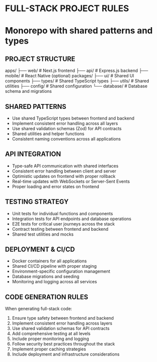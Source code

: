 # FULL-STACK PROJECT RULES

# Monorepo with shared patterns and types

## PROJECT STRUCTURE

apps/
├── web/ # Next.js frontend
├── api/ # Express.js backend
├── mobile/ # React Native (optional)
packages/
├── ui/ # Shared UI components
├── types/ # Shared TypeScript types
├── utils/ # Shared utilities
├── config/ # Shared configuration
└── database/ # Database schema and migrations

## SHARED PATTERNS

- Use shared TypeScript types between frontend and backend
- Implement consistent error handling across all layers
- Use shared validation schemas (Zod) for API contracts
- Shared utilities and helper functions
- Consistent naming conventions across all applications

## API INTEGRATION

- Type-safe API communication with shared interfaces
- Consistent error handling between client and server
- Optimistic updates on frontend with proper rollback
- Real-time updates with WebSockets or Server-Sent Events
- Proper loading and error states on frontend

## TESTING STRATEGY

- Unit tests for individual functions and components
- Integration tests for API endpoints and database operations
- E2E tests for critical user journeys across the stack
- Contract testing between frontend and backend
- Shared test utilities and mocks

## DEPLOYMENT & CI/CD

- Docker containers for all applications
- Shared CI/CD pipeline with proper staging
- Environment-specific configuration management
- Database migrations and seeding
- Monitoring and logging across all services

## CODE GENERATION RULES

When generating full-stack code:

1. Ensure type safety between frontend and backend
2. Implement consistent error handling across layers
3. Use shared validation schemas for API contracts
4. Add comprehensive testing at all levels
5. Include proper monitoring and logging
6. Follow security best practices throughout the stack
7. Implement proper caching strategies
8. Include deployment and infrastructure considerations
